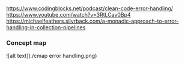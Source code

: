 

### 
https://www.codingblocks.net/podcast/clean-code-error-handling/
https://www.youtube.com/watch?v=3RtLCav0Bp4
https://michaelfeathers.silvrback.com/a-monadic-approach-to-error-handling-in-collection-pipelines

### Concept map 
![alt text](./cmap error handling.png)
